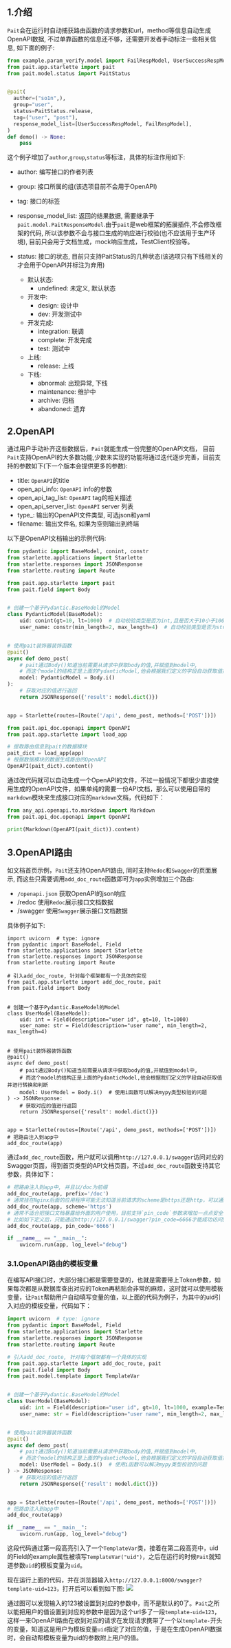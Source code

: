 ## 1.介绍
`Pait`会在运行时自动捕获路由函数的请求参数和url，method等信息自动生成OpenAPI数据, 不过单靠函数的信息还不够，还需要开发者手动标注一些相关信息, 如下面的例子:
```Python
from example.param_verify.model import FailRespModel, UserSuccessRespModel
from pait.app.starlette import pait
from pait.model.status import PaitStatus


@pait(
  author=("so1n",),
  group="user",
  status=PaitStatus.release,
  tag=("user", "post"),
  response_model_list=[UserSuccessRespModel, FailRespModel],
)
def demo() -> None:
    pass
```
这个例子增加了`author`,`group`,`status`等标注，具体的标注作用如下:

- author: 编写接口的作者列表
- group: 接口所属的组(该选项目前不会用于OpenAPI)
- tag: 接口的标签
- response_model_list: 返回的结果数据, 需要继承于`pait.model.PaitResponseModel`.由于`pait`是web框架的拓展插件,不会修改框架的代码, 所以该参数不会与接口生成的响应进行校验(也不应该用于生产环境), 目前只会用于文档生成，mock响应生成，TestClient校验等。
- status: 接口的状态, 目前只支持PaitStatus的几种状态(该选项只有下线相关的才会用于OpenAPI并标注为弃用)

    * 默认状态:
        - undefined: 未定义, 默认状态
    * 开发中:
        - design: 设计中
        - dev: 开发测试中
    * 开发完成:
        - integration: 联调
        - complete: 开发完成
        - test: 测试中
    * 上线:
        - release: 上线
    * 下线:
        - abnormal: 出现异常, 下线
        - maintenance: 维护中
        - archive: 归档
        - abandoned: 遗弃


## 2.OpenAPI
通过用户手动补齐这些数据后，`Pait`就能生成一份完整的OpenAPI文档， 目前`Pait`支持OpenAPI的大多数功能,少数未实现的功能将通过迭代逐步完善，目前支持的参数如下(下一个版本会提供更多的参数):

- title: `OpenAPI`的title
- open_api_info: `OpenAPI` info的参数
- open_api_tag_list: `OpenAPI` tag的相关描述
- open_api_server_list: `OpenAPI` server 列表
- type_: 输出的OpenAPI文件类型, 可选json和yaml
- filename: 输出文件名, 如果为空则输出到终端

以下是OpenAPI文档输出的示例代码:
```Python
from pydantic import BaseModel, conint, constr
from starlette.applications import Starlette
from starlette.responses import JSONResponse
from starlette.routing import Route

from pait.app.starlette import pait
from pait.field import Body


# 创建一个基于Pydantic.BaseModel的Model
class PydanticModel(BaseModel):
    uid: conint(gt=10, lt=1000)  # 自动校验类型是否为int,且是否大于10小于1000
    user_name: constr(min_length=2, max_length=4)  # 自动校验类型是否为str, 且长度是否大于等于2,小于等于4


# 使用pait装饰器装饰函数
@pait()
async def demo_post(
    # pait通过Body()知道当前需要从请求中获取body的值,并赋值到model中,
    # 而这个model的结构正是上面的PydanticModel,他会根据我们定义的字段自动获取值并进行转换和判断
    model: PydanticModel = Body.i()
):
    # 获取对应的值进行返回
    return JSONResponse({'result': model.dict()})


app = Starlette(routes=[Route('/api', demo_post, methods=['POST'])])

from pait.api_doc.openapi import OpenAPI
from pait.app.starlette import load_app

# 提取路由信息到pait的数据模块
pait_dict = load_app(app)
# 根据数据模块的数据生成路由的OpenAPI
OpenAPI(pait_dict).content()
```
通过改代码就可以自动生成一个OpenAPI的文件，不过一般情况下都很少直接使用生成的OpenAPI文件，如果单纯的需要一份API文档，那么可以使用自带的`markdown`模块来生成接口对应的`markdown`文档，代码如下：
```Python
from any_api.openapi.to.markdown import Markdown
from pait.api_doc.openapi import OpenAPI

print(Markdown(OpenAPI(pait_dict)).content)
```

## 3.OpenAPI路由
如文档首页示例，`Pait`还支持OpenAPI路由, 同时支持`Redoc`和`Swagger`的页面展示, 而这些只需要调用`add_doc_route`函数即可为`app`实例增加三个路由:

- `/openapi.json`  获取OpenAPI的json响应
- /redoc           使用`Redoc`展示接口文档数据
- /swagger         使用`Swagger`展示接口文档数据

具体例子如下:
```Python3
import uvicorn  # type: ignore
from pydantic import BaseModel, Field
from starlette.applications import Starlette
from starlette.responses import JSONResponse
from starlette.routing import Route

# 引入add_doc_route, 针对每个框架都有一个具体的实现
from pait.app.starlette import add_doc_route, pait
from pait.field import Body


# 创建一个基于Pydantic.BaseModel的Model
class UserModel(BaseModel):
    uid: int = Field(description="user id", gt=10, lt=1000)
    user_name: str = Field(description="user name", min_length=2, max_length=4)


# 使用pait装饰器装饰函数
@pait()
async def demo_post(
    # pait通过Body()知道当前需要从请求中获取body的值,并赋值到model中,
    # 而这个model的结构正是上面的PydanticModel,他会根据我们定义的字段自动获取值并进行转换和判断
    model: UserModel = Body.i()  # 使用i函数可以解决mypy类型校验的问题
) -> JSONResponse:
    # 获取对应的值进行返回
    return JSONResponse({'result': model.dict()})


app = Starlette(routes=[Route('/api', demo_post, methods=['POST'])])
# 把路由注入到app中
add_doc_route(app)
```
通过`add_doc_route`函数，用户就可以调用`http://127.0.0.1/swagger`访问对应的Swagger页面，得到首页类型的API文档页面，不过`add_doc_route`函数支持其它参数，具体如下：
```Python
# 把路由注入到app中, 并且以/doc为前缀
add_doc_route(app, prefix='/doc')
# 通常挂在Nginx后面的应用程序可能无法知道当前请求的scheme是https还是http，可以通过scheme指定请求点scheme
add_doc_route(app, scheme='https')
# 通常不适合把接口文档暴露给外面的用户使用，目前支持`pin_code`参数来增加一点点安全性，
# 比如如下定义后，只能通过http://127.0.0.1/swagger?pin_code=6666才能成功访问Swagger页面
add_doc_route(app, pin_code='6666')

if __name__ == "__main__":
    uvicorn.run(app, log_level="debug")
```

### 3.1.OpenAPI路由的模板变量
在编写API接口时，大部分接口都是需要登录的，也就是需要带上Token参数，如果每次都是从数据库查出对应的Token再粘贴会非常的麻烦，这时就可以使用模板变量，让`Pait`帮助用户自动填写变量的值，以上面的代码为例子，为其中的uid引入对应的模板变量，代码如下：
```py hl_lines="10 15"
import uvicorn  # type: ignore
from pydantic import BaseModel, Field
from starlette.applications import Starlette
from starlette.responses import JSONResponse
from starlette.routing import Route

# 引入add_doc_route, 针对每个框架都有一个具体的实现
from pait.app.starlette import add_doc_route, pait
from pait.field import Body
from pait.model.template import TemplateVar


# 创建一个基于Pydantic.BaseModel的Model
class UserModel(BaseModel):
    uid: int = Field(description="user id", gt=10, lt=1000, example=TemplateVar("uid"))
    user_name: str = Field(description="user name", min_length=2, max_length=4)


# 使用pait装饰器装饰函数
@pait()
async def demo_post(
    # pait通过Body()知道当前需要从请求中获取body的值,并赋值到model中,
    # 而这个model的结构正是上面的PydanticModel,他会根据我们定义的字段自动获取值并进行转换和判断
    model: UserModel = Body.i()  # 使用i函数可以解决mypy类型校验的问题
) -> JSONResponse:
    # 获取对应的值进行返回
    return JSONResponse({'result': model.dict()})


app = Starlette(routes=[Route('/api', demo_post, methods=['POST'])])
# 把路由注入到app中
add_doc_route(app)

if __name__ == "__main__":
    uvicorn.run(app, log_level="debug")
```
这段代码通过第一段高亮引入了一个`TemplateVar`类，接着在第二段高亮中，uid的Field的example属性被填写`TemplateVar("uid")`，之后在运行的时候`Pait`就知道参数`uid`的模板变量为`uid`。

现在运行上面的代码，并在浏览器输入`http://127.0.0.1:8000/swagger?template-uid=123`，打开后可以看到如下图:
![](https://cdn.jsdelivr.net/gh/so1n/so1n_blog_photo@master/blog_photo/16506183174491650618317309.png)

通过图可以发现输入的123被设置到对应的参数中，而不是默认的0了。`Pait`之所以能把用户的值设置到对应的参数中是因为这个url多了一段`template-uid=123`，这样一来OpenAPI路由在收到对应的请求在发现请求携带了一个以`template-`开头的变量，知道这是用户为模板变量`uid`指定了对应的值，于是在生成OpenAPI数据时，会自动帮模板变量为uid的参数附上用户的值。
